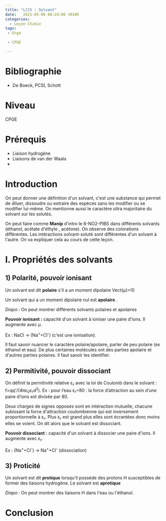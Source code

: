 ```yaml
---
title: "LC15 : Solvant"
date:   2021-05-06 08:24:00 +0100
categories:
  - Leçon Chimie
tags:
 - Orga
 
 - CPGE

---
```

# Bibliographie
* De Boeck, PCSI, Schott

# Niveau
CPGE

# Prérequis
* Liaison hydrogène
* Liaisons de van der Waals
* 
# Introduction
On peut donner une définition d'un solvant, c'est une substance qui permet de diluer, dissoudre ou extraire des espèces sans les modifier ou se modifier lui-même. On mentionne aussi le caractère ultra majoritaire du solvant sur les solutés. 

On peut faire comme **Manip** d'intro le 6-NO2-PIBS dans différents solvants (éthanol, acétate d'éthyle , acétone). On observe des colorations différentes. Les intéractions solvant-soluté sont différentes d'un solvant à l'autre. On va expliquer cela au cours de cette leçon.

# I. Propriétés des solvants
## 1) Polarité, pouvoir ionisant

Un solvant est dit **polaire** s'il a un moment dipolaire Vect{&mu;}=!0

Un solvant qui a un moment dipolaire nul est **apolaire** .

*Diapo :* On peut montrer différents solvants polaires et apolaires

**Pouvoir ionisant :** capacité d'un solvant à ioniser une paire d'ions. Il augmente avec &mu;.

Ex : NaCl -> (Na<sup>+</sup>+Cl<sup>-</sup>) (c'est une ionisation).

Il faut savoir nuancer le caractère polaire/apolaire, parler de peu polaire (ex éthanol et eau). De plus certaines molécules ont des parties apolaire et d'autres parties polaires. Il faut savoir les identifier.

## 2) Permitivité, pouvoir dissociant
On définit la permitivité relative &epsilon;<sub>r</sub> avec la loi de Coulomb dans le solvant : f=qq'/(4&pi;&epsilon;<sub>0</sub>&epsilon;<sub>r</sub>d<sup>2</sup>).
Ex : pour l’eau  &epsilon;<sub>r</sub>=80 : la force d’attraction au sein d’une paire d’ions est divisée par 80.

Deux charges de signes opposés sont en intéraction mutuelle, chacune subissant la force d'attraction coulombienne qui est inversement proportionnelle à &epsilon;<sub>r</sub>. Plus &epsilon;<sub>r</sub> est grand plus elles sont écrantées donc moins elles se voient. On dit alors que le solvant est dissociant.

**Pouvoir dissociant :** capacité d'un solvant à dissocier une paire d'ions. Il augmente avec  &epsilon;<sub>r</sub>. 

Ex : (Na<sup>+</sup>+Cl<sup>-</sup>) -> Na<sup>+</sup>+Cl<sup>-</sup> (dissociation)

## 3) Proticité
Un solvant est dit **protique** lorsqu'il possède des protons H susceptibles de former des liaisons hydrogène. Le solvant est **aprotique**

*Diapo :* On peut montrer des liaisons H dans l'eau ou l'éthanol.



# Conclusion
